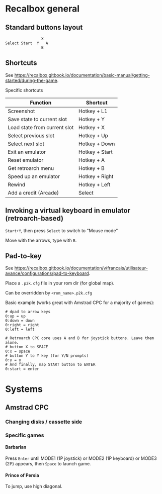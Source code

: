 # Recalbox general

## Standard buttons layout
```
                X
Select Start  Y   A
                B 
```
## Shortcuts
See https://recalbox.gitbook.io/documentation/basic-manual/getting-started/during-the-game.

Specific shortcuts

| Function                     | Shortcut       |
| ---                          | ---            |
| Screenshot                   | Hotkey + L1    |
| Save state to current slot   | Hotkey + Y     |
| Load state from current slot | Hotkey + X     |
| Select previous slot         | Hotkey + Up    |
| Select next slot             | Hotkey + Down  |
| Exit an emulator             | Hotkey + Start |
| Reset emulator               | Hotkey + A     |
| Get retroarch menu           | Hotkey + B     |
| Speed up an emulator         | Hotkey + Right |
| Rewind                       | Hotkey + Left  |
| Add a credit (Arcade)        | Select         |

## Invoking a virtual keyboard in emulator (retroarch-based)
`Start+Y`, then press `Select` to switch to "Mouse mode"

Move with the arrows, type with `B`.

## Pad-to-key
See https://recalbox.gitbook.io/documentation/v/francais/utilisateur-avance/configurations/pad-to-keyboard.

Place a `.p2k.cfg` file in your rom dir (for global map).

Can be overridden by `<rom_name>.p2k.cfg`

Basic example (works great with Amstrad CPC for a majority of games):

```
# dpad to arrow keys
0:up = up
0:down = down
0:right = right
0:left = left

# Retroarch CPC core uses A and B for joystick buttons. Leave them alone.
# button X to SPACE
0:x = space
# button Y to Y key (for Y/N prompts)
0:y = y
# And finally, map START button to ENTER 
0:start = enter
```

# Systems

## Amstrad CPC

### Changing disks / cassette side

### Specific games

#### Barbarian
Press `Enter` until MODE1 (1P joystick) or MODE2 (1P keyboard) or MODE3 (2P) appears, then `Space` to launch game.

#### Prince of Persia
To jump, use high diagonal.
